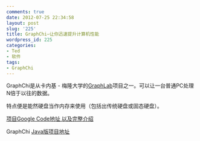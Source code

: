 ```yaml
---
comments: true
date: 2012-07-25 22:34:58
layout: post
slug: '225'
title: GraphChi—让你迅速提升计算机性能
wordpress_id: 225
categories:
- Ted
- 软件
tags:
- GraphChi
---
```


GraphChi是从卡内基 - 梅隆大学的[GraphLab](http://www.graphlab.org)项目之一。可以让一台普通PC处理N倍于以往的数据。

特点便是能然硬盘当作内存来使用（包括出传统硬盘或固态硬盘）。

[项目Google Code地址 以及完整介绍](https://code.google.com/p/graphchi/)

GraphChi [Java版项目地址](http://code.google.com/p/graphchi-java)
